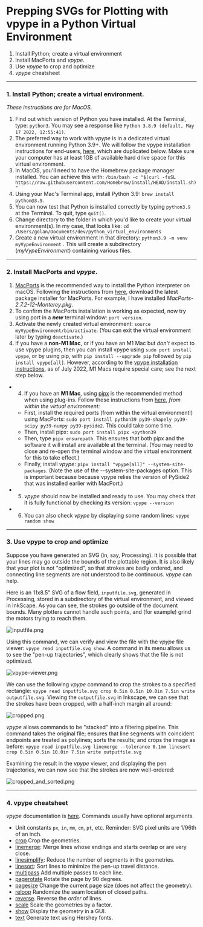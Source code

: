 # Prepping SVGs for Plotting with vpype in a Python Virtual Environment

1. Install Python; create a virtual environment
2. Install MacPorts and *vpype*.
3. Use *vpype* to crop and optimize
4. *vpype* cheatsheet

---

### 1. Install Python; create a virtual environment.

*These instructions are for MacOS.*

1. Find out which version of Python you have installed. At the Terminal, type: `python3`. You may see a response like `Python 3.8.9 (default, May 17 2022, 12:55:41)`. 
2. The preferred way to work with *vpype* is in a dedicated virtual environment running Python 3.9+. We will follow the vpype installation instructions for end-users, [here](https://vpype.readthedocs.io/en/latest/install.html), which are duplicated below. Make sure your computer has at least 1GB of available hard drive space for this virtual environment. 
3. In MacOS, you'll need to have the Homebrew package manager installed. You can achieve this with: `/bin/bash -c "$(curl -fsSL https://raw.githubusercontent.com/Homebrew/install/HEAD/install.sh)"`
4. Using your Mac's Terminal app, install Python 3.9: `brew install python@3.9`. 
5. You can now test that Python is installed correctly by typing `python3.9` at the Terminal. To quit, type `quit()`.
6. Change directory to the folder in which you'd like to create your virtual environment(s). In my case, that looks like: `cd /Users/golan/Documents/dev/python_virtual_environments`
7. Create a new virtual environment in that directory: `python3.9 -m venv myVypeEnvironment` . This will create a subdirectory (*myVypeEnvironment*) containing various files.

---

### 2. Install MacPorts and *vpype*.

1. [MacPorts](https://www.macports.org/) is the recommended way to install the Python interpreter on macOS. Following the instructions from [here](https://guide.macports.org/chunked/installing.macports.html), download the latest package installer for MacPorts. For example, I have installed *MacPorts-2.7.2-12-Monterey.pkg*.
2. To confirm the MacPorts installation is working as expected, now try using port in a ***new*** terminal window: `port version`.
2. Activate the newly created virtual environment: `source myVypeEnvironment/bin/activate`. (You can exit the virtual environment later by typing `deactivate`.)
3. If you have a **non-M1 Mac**, or if you have an M1 Mac but *don't* expect to use vpype plugins, then you can install vpype using `sudo port install vpype`, or by using pip, with `pip install --upgrade pip` followed by `pip install vpype[all]`. However, according to the [vpype installation instructions](https://vpype.readthedocs.io/en/latest/install.html#installing-using-pipx-apple-silicon-m1), as of July 2022, M1 Macs require special care; see the next step below.
* 4. If you have an **M1 Mac**, using [pipx](https://pypa.github.io/pipx) is the recommended method when using plug-ins. Follow these instructions from [here](https://vpype.readthedocs.io/en/latest/install.html#installing-using-pipx-apple-silicon-m1), *from within the virtual environment:*
	* First, install the required ports (from within the virtual environment!) using MacPorts: `sudo port install python39 py39-shapely py39-scipy py39-numpy py39-pyside2`. This could take some time. 
	* Then, install pipx: `sudo port install pipx +python39`
	* Then, type `pipx ensurepath`. This ensures that both pipx and the software it will install are available at the terminal. (You may need to close and re-open the terminal window and the virtual environment for this to take effect.)
   * Finally, install *vpype*: `pipx install "vpype[all]" --system-site-packages`. (Note the use of the --system-site-packages option. This is important because because vpype relies the version of PySide2 that was installed earlier with MacPort.)
* 5. *vpype* should now be installed and ready to use. You may check that it is fully functional by checking its version: `vpype --version`
* 6. You can also check *vpype* by displaying some random lines: `vpype random show`

---

### 3. Use vpype to crop and optimize

Suppose you have generated an SVG (in, say, Processing). It is possible that your lines may go outside the bounds of the plottable region. It is also likely that your plot is not "optimized", so that strokes are badly ordered, and connecting line segments are not understood to be continuous. *vpype* can help. 

Here is an 11x8.5" SVG of a flow field, `inputfile.svg`, generated in Processing, stored in a subdirectory of the virtual environment, and viewed in InkScape. As you can see, the strokes go outside of the document bounds. Many plotters cannot handle such points, and (for example) grind the motors trying to reach them.

![inputfile.png](inputfile.png)

Using this command, we can verify and view the file with the *vpype* file viewer: `vpype read inputfile.svg show`. A command in its menu allows us to see the "pen-up trajectories", which clearly shows that the file is not optimized. 

![vpype-viewer.png](vpype-viewer.png)

We can use the following *vpype* command to crop the strokes to a specified rectangle: `vpype read inputfile.svg crop 0.5in 0.5in 10.0in 7.5in write outputfile.svg`. Viewing the `outputfile.svg` in Inkscape, we can see that the strokes have been cropped, with a half-inch margin all around: 

![cropped.png](cropped.png)

*vpype* allows commands to be "stacked" into a filtering pipeline. This command takes the original file; ensures that line segments with coincident endpoints are treated as polylines; sorts the results; and crops the image as before: `vpype read inputfile.svg linemerge --tolerance 0.1mm linesort crop 0.5in 0.5in 10.0in 7.5in write outputfile.svg`

Examining the result in the *vpype* viewer, and displaying the pen trajectories, we can now see that the strokes are now well-ordered: 

![cropped_and_sorted.png](cropped_and_sorted.png)

---

### 4. vpype cheatsheet

*vpype* documentation is [here](https://vpype.readthedocs.io/en/latest/index.html). Commands usually have optional arguments.

* Unit constants `px`, `in`, `mm`, `cm`, `pt`, etc. Reminder: SVG pixel units are 1/96th of an inch.
* [crop](https://vpype.readthedocs.io/en/latest/reference.html#crop) Crop the geometries.
* [linemerge](https://vpype.readthedocs.io/en/latest/reference.html#cmd-linemerge): Merge lines whose endings and starts overlap or are very close.
* [linesimplify](https://vpype.readthedocs.io/en/latest/reference.html#linesimplify): Reduce the number of segments in the geometries.
* [linesort](https://vpype.readthedocs.io/en/latest/reference.html#linesort): Sort lines to minimize the pen-up travel distance.
* [multipass](https://vpype.readthedocs.io/en/latest/reference.html#multipass) Add multiple passes to each line.
* [pagerotate](https://vpype.readthedocs.io/en/latest/reference.html#pagerotate) Rotate the page by 90 degrees.
* [pagesize](https://vpype.readthedocs.io/en/latest/reference.html#pagesize) Change the current page size (does not affect the geometry). 
* [reloop](https://vpype.readthedocs.io/en/latest/reference.html#reloop) Randomize the seam location of closed paths.
* [reverse](https://vpype.readthedocs.io/en/latest/reference.html#reverse). Reverse the *order* of lines.
* [scale](https://vpype.readthedocs.io/en/latest/reference.html#scale) Scale the geometries by a factor.
* [show](https://vpype.readthedocs.io/en/latest/reference.html#show) Display the geometry in a GUI.
* [text](https://vpype.readthedocs.io/en/latest/reference.html#text) Generate text using Hershey fonts.












